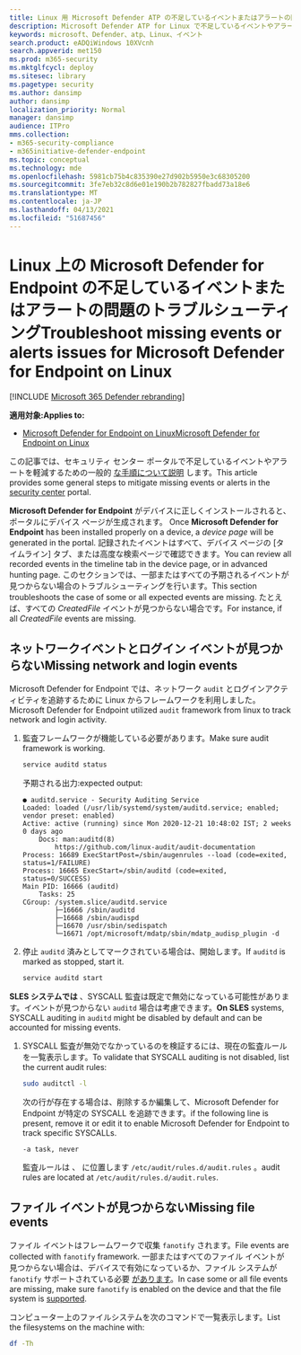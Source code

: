 ```yaml
---
title: Linux 用 Microsoft Defender ATP の不足しているイベントまたはアラートの問題のトラブルシューティング
description: Microsoft Defender ATP for Linux で不足しているイベントやアラートの問題のトラブルシューティングを行います。
keywords: microsoft、Defender、atp、Linux、イベント
search.product: eADQiWindows 10XVcnh
search.appverid: met150
ms.prod: m365-security
ms.mktglfcycl: deploy
ms.sitesec: library
ms.pagetype: security
ms.author: dansimp
author: dansimp
localization_priority: Normal
manager: dansimp
audience: ITPro
mms.collection:
- m365-security-compliance
- m365initiative-defender-endpoint
ms.topic: conceptual
ms.technology: mde
ms.openlocfilehash: 5981cb75b4c835390e27d902b5950e3c68305200
ms.sourcegitcommit: 3fe7eb32c8d6e01e190b2b782827fbadd73a18e6
ms.translationtype: MT
ms.contentlocale: ja-JP
ms.lasthandoff: 04/13/2021
ms.locfileid: "51687456"
---
```

# <a name="troubleshoot-missing-events-or-alerts-issues-for-microsoft-defender-for-endpoint-on-linux"></a><span data-ttu-id="84ce1-104">Linux 上の Microsoft Defender for Endpoint の不足しているイベントまたはアラートの問題のトラブルシューティング</span><span class="sxs-lookup"><span data-stu-id="84ce1-104">Troubleshoot missing events or alerts issues for Microsoft Defender for Endpoint on Linux</span></span>

[!INCLUDE [Microsoft 365 Defender rebranding](../../includes/microsoft-defender.md)]

<span data-ttu-id="84ce1-105">**適用対象:**</span><span class="sxs-lookup"><span data-stu-id="84ce1-105">**Applies to:**</span></span>

- [<span data-ttu-id="84ce1-106">Microsoft Defender for Endpoint on Linux</span><span class="sxs-lookup"><span data-stu-id="84ce1-106">Microsoft Defender for Endpoint on Linux</span></span>](microsoft-defender-endpoint-linux.md)

<span data-ttu-id="84ce1-107">この記事では、セキュリティ センター ポータルで不足しているイベントやアラートを軽減するための一般的 [な手順について説明](https://securitycenter.windows.com/) します。</span><span class="sxs-lookup"><span data-stu-id="84ce1-107">This article provides some general steps to mitigate missing events or alerts in the [security center](https://securitycenter.windows.com/) portal.</span></span>

<span data-ttu-id="84ce1-108">**Microsoft Defender for Endpoint** がデバイスに正しくインストールされると、ポータルにデバイス ページが生成されます。 </span><span class="sxs-lookup"><span data-stu-id="84ce1-108">Once **Microsoft Defender for Endpoint** has been installed properly on a device, a _device page_ will be generated in the portal.</span></span> <span data-ttu-id="84ce1-109">記録されたイベントはすべて、デバイス ページの [タイムライン] タブ、または高度な検索ページで確認できます。</span><span class="sxs-lookup"><span data-stu-id="84ce1-109">You can review all recorded events in the timeline tab in the device page, or in advanced hunting page.</span></span> <span data-ttu-id="84ce1-110">このセクションでは、一部またはすべての予期されるイベントが見つからない場合のトラブルシューティングを行います。</span><span class="sxs-lookup"><span data-stu-id="84ce1-110">This section troubleshoots the case of some or all expected events are missing.</span></span>
<span data-ttu-id="84ce1-111">たとえば、すべての _CreatedFile_ イベントが見つからない場合です。</span><span class="sxs-lookup"><span data-stu-id="84ce1-111">For instance, if all _CreatedFile_ events are missing.</span></span>

## <a name="missing-network-and-login-events"></a><span data-ttu-id="84ce1-112">ネットワークイベントとログイン イベントが見つからない</span><span class="sxs-lookup"><span data-stu-id="84ce1-112">Missing network and login events</span></span>

<span data-ttu-id="84ce1-113">Microsoft Defender for Endpoint では、ネットワーク `audit` とログインアクティビティを追跡するために Linux からフレームワークを利用しました。</span><span class="sxs-lookup"><span data-stu-id="84ce1-113">Microsoft Defender for Endpoint utilized `audit` framework from linux to track network and login activity.</span></span>

1. <span data-ttu-id="84ce1-114">監査フレームワークが機能している必要があります。</span><span class="sxs-lookup"><span data-stu-id="84ce1-114">Make sure audit framework is working.</span></span>

    ```bash
    service auditd status
    ```

    <span data-ttu-id="84ce1-115">予期される出力:</span><span class="sxs-lookup"><span data-stu-id="84ce1-115">expected output:</span></span>

    ```output
    ● auditd.service - Security Auditing Service
    Loaded: loaded (/usr/lib/systemd/system/auditd.service; enabled; vendor preset: enabled)
    Active: active (running) since Mon 2020-12-21 10:48:02 IST; 2 weeks 0 days ago
        Docs: man:auditd(8)
            https://github.com/linux-audit/audit-documentation
    Process: 16689 ExecStartPost=/sbin/augenrules --load (code=exited, status=1/FAILURE)
    Process: 16665 ExecStart=/sbin/auditd (code=exited, status=0/SUCCESS)
    Main PID: 16666 (auditd)
        Tasks: 25
    CGroup: /system.slice/auditd.service
            ├─16666 /sbin/auditd
            ├─16668 /sbin/audispd
            ├─16670 /usr/sbin/sedispatch
            └─16671 /opt/microsoft/mdatp/sbin/mdatp_audisp_plugin -d
    ```

2. <span data-ttu-id="84ce1-116">停止 `auditd` 済みとしてマークされている場合は、開始します。</span><span class="sxs-lookup"><span data-stu-id="84ce1-116">If `auditd` is marked as stopped, start it.</span></span>

    ```bash
    service auditd start
    ```

<span data-ttu-id="84ce1-117">**SLES システムでは** 、SYSCALL 監査は既定で無効になっている可能性があります。イベントが見つからない `auditd` 場合は考慮できます。</span><span class="sxs-lookup"><span data-stu-id="84ce1-117">**On SLES** systems, SYSCALL auditing in `auditd` might be disabled by default and can be accounted for missing events.</span></span>

1. <span data-ttu-id="84ce1-118">SYSCALL 監査が無効でなかっているのを検証するには、現在の監査ルールを一覧表示します。</span><span class="sxs-lookup"><span data-stu-id="84ce1-118">To validate that SYSCALL auditing is not disabled, list the current audit rules:</span></span>

    ```bash
    sudo auditctl -l
    ```

    <span data-ttu-id="84ce1-119">次の行が存在する場合は、削除するか編集して、Microsoft Defender for Endpoint が特定の SYSCALL を追跡できます。</span><span class="sxs-lookup"><span data-stu-id="84ce1-119">if the following line is present, remove it or edit it to enable Microsoft Defender for Endpoint to track specific SYSCALLs.</span></span>

    ```output
    -a task, never
    ```

    <span data-ttu-id="84ce1-120">監査ルールは 、 に位置します `/etc/audit/rules.d/audit.rules` 。</span><span class="sxs-lookup"><span data-stu-id="84ce1-120">audit rules are located at `/etc/audit/rules.d/audit.rules`.</span></span>

## <a name="missing-file-events"></a><span data-ttu-id="84ce1-121">ファイル イベントが見つからない</span><span class="sxs-lookup"><span data-stu-id="84ce1-121">Missing file events</span></span>

<span data-ttu-id="84ce1-122">ファイル イベントはフレームワークで収集 `fanotify` されます。</span><span class="sxs-lookup"><span data-stu-id="84ce1-122">File events are collected with `fanotify` framework.</span></span> <span data-ttu-id="84ce1-123">一部またはすべてのファイル イベントが見つからない場合は、デバイスで有効になっているか、ファイル システムが `fanotify` サポートされている必要 [があります](microsoft-defender-endpoint-linux.md#system-requirements)。</span><span class="sxs-lookup"><span data-stu-id="84ce1-123">In case some or all file events are missing, make sure `fanotify` is enabled on the device and that the file system is [supported](microsoft-defender-endpoint-linux.md#system-requirements).</span></span>

<span data-ttu-id="84ce1-124">コンピューター上のファイルシステムを次のコマンドで一覧表示します。</span><span class="sxs-lookup"><span data-stu-id="84ce1-124">List the filesystems on the machine with:</span></span>

```bash
df -Th
```
